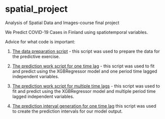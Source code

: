 # spatial_project
Analysis of Spatial Data and Images-course final project

We Predict COVID-19 Cases in Finland using spatiotemporal variables.

Advice for what code is important:
1. [The data preparation script](https://github.com/DanJar96/spatial_project/blob/main/scripts/data_preparation.ipynb) - this script was used to prepare the data for the predictive exercise.

2. [The prediction work script for one time lag](https://github.com/DanJar96/spatial_project/blob/main/scripts/prediction_work_onelag.ipynb) - this script was used to fit and predict using the XGBRegressor model and one period time lagged independent variables.

3. [The prediction work script for multiple time lags](https://github.com/DanJar96/spatial_project/blob/main/scripts/prediction_work_multilags.ipynb) - this script was used to fit and predict using the XGBRegressor model and multiple period time lagged independent variables.

4. [The prediction interval generation for one time lag](https://github.com/DanJar96/spatial_project/blob/main/scripts/xgb_prediction_intervals.ipynb) this script was used to create the prediction intervals for our model output.
